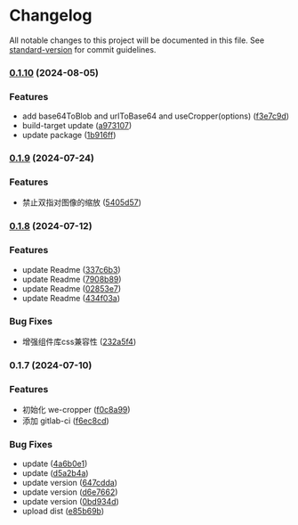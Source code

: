 # Changelog

All notable changes to this project will be documented in this file. See [standard-version](https://github.com/conventional-changelog/standard-version) for commit guidelines.

### [0.1.10](https://std.mama.cn/mfex/we-cropper/compare/v0.1.9...v0.1.10) (2024-08-05)


### Features

* add base64ToBlob and urlToBase64 and useCropper(options) ([f3e7c9d](https://std.mama.cn/mfex/we-cropper/commit/f3e7c9d22c2da4481aa213407c257ae2fc6b2dd7))
* build-target update ([a973107](https://std.mama.cn/mfex/we-cropper/commit/a973107e1d85310f0eb5874d0e6e3c881d61287f))
* update package ([1b916ff](https://std.mama.cn/mfex/we-cropper/commit/1b916ff86b109b8cf57d67f23ac814374fce5c55))

### [0.1.9](https://std.mama.cn/mfex/we-cropper/compare/v0.1.8...v0.1.9) (2024-07-24)


### Features

* 禁止双指对图像的缩放 ([5405d57](https://std.mama.cn/mfex/we-cropper/commit/5405d576de43d86296c99f2a373c836ea215cdae))

### [0.1.8](https://std.mama.cn/mfex/we-cropper/compare/v0.1.7...v0.1.8) (2024-07-12)


### Features

* update Readme ([337c6b3](https://std.mama.cn/mfex/we-cropper/commit/337c6b3be1624565b36675ed334053f2ff619ff4))
* update Readme ([7908b89](https://std.mama.cn/mfex/we-cropper/commit/7908b89fe7bc6d2da8fc8f8fd87276132a99610d))
* update Readme ([02853e7](https://std.mama.cn/mfex/we-cropper/commit/02853e7d55dd4fd9061afc6c976f9deb8f95cd57))
* update Readme ([434f03a](https://std.mama.cn/mfex/we-cropper/commit/434f03a95c139cd22f140f070f5b3763afe983b9))


### Bug Fixes

* 增强组件库css兼容性 ([232a5f4](https://std.mama.cn/mfex/we-cropper/commit/232a5f453abcf0976b23b88bd1deb3e77417e34b))

### 0.1.7 (2024-07-10)


### Features

* 初始化 we-cropper ([f0c8a99](https://std.mama.cn/mfex/we-cropper/commit/f0c8a99745b1ca455b638ec2c938f9689e16bdfb))
* 添加 gitlab-ci ([f6ec8cd](https://std.mama.cn/mfex/we-cropper/commit/f6ec8cd8573291c0b41b0d3bb928b4f140457221))


### Bug Fixes

* update ([4a6b0e1](https://std.mama.cn/mfex/we-cropper/commit/4a6b0e1acadc534569ee930f90dfd1eff8744f72))
* update ([d5a2b4a](https://std.mama.cn/mfex/we-cropper/commit/d5a2b4a55e546e1fda3a2b9de86ee7ca6f804ce0))
* update version ([647cdda](https://std.mama.cn/mfex/we-cropper/commit/647cdda77e2cf4317980c69de60a69c60b12429f))
* update version ([d6e7662](https://std.mama.cn/mfex/we-cropper/commit/d6e76626c5b994b20ed414e970f689d87b379109))
* update version ([0bd934d](https://std.mama.cn/mfex/we-cropper/commit/0bd934d04435e8591531f2493c57fcc3d6f63c20))
* upload dist ([e85b69b](https://std.mama.cn/mfex/we-cropper/commit/e85b69b8f51796b51473a16a8f667759bce49d2d))
